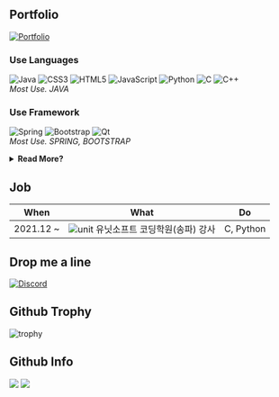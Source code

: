 ## Portfolio
<a href="https://irostub-portfolio.herokuapp.com/"> ![Portfolio](https://img.shields.io/badge/Portfolio-%23000000.svg?style=for-the-badge&logo=firefox&logoColor=#FF7139)
</a>

### Use Languages
![Java](https://img.shields.io/badge/java-%23ED8B00.svg?style=for-the-badge&logo=java&logoColor=white) ![CSS3](https://img.shields.io/badge/css3-%231572B6.svg?style=for-the-badge&logo=css3&logoColor=white) ![HTML5](https://img.shields.io/badge/html5-%23E34F26.svg?style=for-the-badge&logo=html5&logoColor=white) ![JavaScript](https://img.shields.io/badge/javascript-%23323330.svg?style=for-the-badge&logo=javascript&logoColor=%23F7DF1E) ![Python](https://img.shields.io/badge/python-3670A0?style=for-the-badge&logo=python&logoColor=ffdd54) ![C](https://img.shields.io/badge/c-%2300599C.svg?style=for-the-badge&logo=c&logoColor=white) ![C++](https://img.shields.io/badge/c++-%2300599C.svg?style=for-the-badge&logo=c%2B%2B&logoColor=white)  
_Most Use. JAVA_

### Use Framework
![Spring](https://img.shields.io/badge/spring-%236DB33F.svg?style=for-the-badge&logo=spring&logoColor=white) ![Bootstrap](https://img.shields.io/badge/bootstrap-%23563D7C.svg?style=for-the-badge&logo=bootstrap&logoColor=white) ![Qt](https://img.shields.io/badge/Qt-%23217346.svg?style=for-the-badge&logo=Qt&logoColor=white)  
_Most Use. SPRING, BOOTSTRAP_

<details>
<summary style="font-weight:bold;">Read More?</summary>
<div>

### Use Platforms & Library
![Docker](https://img.shields.io/badge/docker-%230db7ed.svg?style=for-the-badge&logo=docker&logoColor=white)
![Thymeleaf](https://img.shields.io/badge/Thymeleaf-%23005C0F.svg?style=for-the-badge&logo=Thymeleaf&logoColor=white) ![jQuery](https://img.shields.io/badge/jquery-%230769AD.svg?style=for-the-badge&logo=jquery&logoColor=white) ![React](https://img.shields.io/badge/react-%2320232a.svg?style=for-the-badge&logo=react&logoColor=%2361DAFB)  
_Most Use. THYMELEAF_

### Use Database
![MariaDB](https://img.shields.io/badge/MariaDB-003545?style=for-the-badge&logo=mariadb&logoColor=white) ![Postgres](https://img.shields.io/badge/postgres-%23316192.svg?style=for-the-badge&logo=postgresql&logoColor=white)

### Build Tools
![Gradle](https://img.shields.io/badge/Gradle-02303A.svg?style=for-the-badge&logo=Gradle&logoColor=white)  
_Also, Maven_
### Use IDEs
![IntelliJ IDEA](https://img.shields.io/badge/IntelliJIDEA-000000.svg?style=for-the-badge&logo=intellij-idea&logoColor=white) ![Visual Studio Code](https://img.shields.io/badge/Visual%20Studio%20Code-0078d7.svg?style=for-the-badge&logo=visual-studio-code&logoColor=white) ![Jupyter Notebook](https://img.shields.io/badge/jupyter-%23FA0F00.svg?style=for-the-badge&logo=jupyter&logoColor=white) ![PyCharm](https://img.shields.io/badge/pycharm-143?style=for-the-badge&logo=pycharm&logoColor=black&color=black&labelColor=green)  
_Most Use. IntellijIDEA_

### Version Control
![GitHub](https://img.shields.io/badge/github-%23121011.svg?style=for-the-badge&logo=github&logoColor=white) ![Git](https://img.shields.io/badge/git-%23F05033.svg?style=for-the-badge&logo=git&logoColor=white)

### Hosting
![Heroku](https://img.shields.io/badge/heroku-%23430098.svg?style=for-the-badge&logo=heroku&logoColor=white) ![AWS](https://img.shields.io/badge/AWS-%23FF9900.svg?style=for-the-badge&logo=amazon-aws&logoColor=white)
  
[![Hits](https://hits.seeyoufarm.com/api/count/incr/badge.svg?url=https%3A%2F%2Fgithub.com%2Firostub&count_bg=%2379C83D&title_bg=%23555555&icon=&icon_color=%23E7E7E7&title=hits&edge_flat=true)](https://hits.seeyoufarm.com)
  
</div>
</details>

## Job
|When|What|Do|
|-----|-----|---|
2021.12 ~ |![unit](https://cdn.imweb.me/thumbnail/20211001/5dac41eb849ac.png) 유닛소프트 코딩학원(송파) 강사|C, Python

## Drop me a line
<a href="https://discord.gg/FJn9Q9zVJj">![Discord](https://img.shields.io/badge/%23irostub-%237289DA.svg?style=for-the-badge&logo=discord&logoColor=white)
</a>

## Github Trophy

![trophy](https://github-profile-trophy.vercel.app/?username=irostub&row=1&column=5&theme=flat&margin-w-0)

## Github Info

<div>
  <img  src="https://github-readme-stats.vercel.app/api/top-langs/?username=irostub&langs_count=8&exclude_repo=Example-deep-learning-from-scratch&layout=compact&line_height=24&hide_border=true&title_color=d88e82&card_width=280">
  <img  src="https://github-readme-stats.vercel.app/api?username=irostub&line_height=24&hide_border=true&title_color=d88e82">
  <div>
<!--   <img src="https://github-readme-stats.vercel.app/api/wakatime?username=irostub&layout=compact&hide_border=true&title_color=d88e82&card_width=417"> -->
 </div>
 </div>
